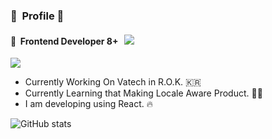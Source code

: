 ### 👋 &nbsp;Profile 👋
#### 🔭 &nbsp;Frontend Developer 8+ &nbsp; <img src="https://img.shields.io/badge/React-000000?style=for-the-badge&logo=React&logoColor=0A66C2"/>
<a href="https://www.linkedin.com/in/blueheart/" target="_blank"><img src="https://img.shields.io/badge/LinkedIn-000000?style=for-the-badge&logo=linkedin&logoColor=0A66C2"/></a>
- Currently Working On Vatech in R.O.K.  🇰🇷 
- Currently Learning that Making Locale Aware Product.  🏴‍☠️ 
- I am developing using React. 🔥

![GitHub stats](https://github-readme-stats.vercel.app/api?username=Blueheart0&show_icons=true&theme=radical)
<!--
**blueheart0/blueheart0** is a ✨ _special_ ✨ repository because its `README.md` (this file) appears on your GitHub profile.

Here are some ideas to get you started:

- 🔭 I’m currently working on ...
- 🌱 I’m currently learning ...
- 👯 I’m looking to collaborate on ...
- 🤔 I’m looking for help with ...
- 💬 Ask me about ...
- 📫 How to reach me: ...
- 😄 Pronouns: ...
- ⚡ Fun fact: ...
-->
